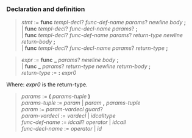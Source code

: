 ### Declaration and definition

> *stmt* := **func** *templ-decl*? *func-def-name* *params*? *newline* *body* **;**\
> | **func** *templ-decl*? *func-decl-name* *params*? **;**\
> | **func** *templ-decl*? *func-def-name* *params*? *return-type* *newline* *return-body* **;**\
> | **func** *templ-decl*? *func-decl-name* *params*? *return-type* **;**

> *expr* := **func** **_** *params*? *newline* *body* **;**\
> | **func** **_** *params*? *return-type* *newline* *return-body* **;**\
> *return-type* := **:** *expr0*

Where: *expr0* is the return-type.

> *params* := **(** *params-tuple* **)**\
> *params-tuple* := *param* | *param* **,** *params-tuple*\
> *param* := *param-vardecl* *guard*?\
> *param-vardecl* := *vardecl* | *idcalltype*\
> *func-def-name* := *idcall*? *operator* | *idcall*\
> *func-decl-name* := *operator* | *id*
